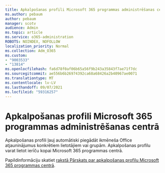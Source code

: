 ```yaml
---
title: Apkalpošanas profili Microsoft 365 programmas administrēšanas centrā
ms.author: pebaum
author: pebaum
manager: scotv
audience: Admin
ms.topic: article
ms.service: o365-administration
ROBOTS: NOINDEX, NOFOLLOW
localization_priority: Normal
ms.collection: Adm_O365
ms.custom:
- "9003533"
- "13814"
ms.openlocfilehash: fa6d78f0af06b65a56f9b243a35843f7ae71f7dc
ms.sourcegitcommit: ae556b6b26974392ca68a68426a2b40967ae0071
ms.translationtype: MT
ms.contentlocale: lv-LV
ms.lasthandoff: 09/07/2021
ms.locfileid: "59316257"
---
```

# <a name="servicing-profiles-in-microsoft-365-apps-admin-center"></a>Apkalpošanas profili Microsoft 365 programmas administrēšanas centrā

Apkalpošanas profili ļauj automātiski piegādāt ikmēneša Office atjauninājumus konkrētiem lietotājiem vai grupām. Apkalpošanas profilu varat lietot ierīču kopai Microsoft 365 programmas centrā.

Papildinformāciju skatiet [rakstā Pārskats par apkalpošanas profilu Microsoft 365 programmas centrā](https://docs.microsoft.com/deployoffice/admincenter/servicing-profile).